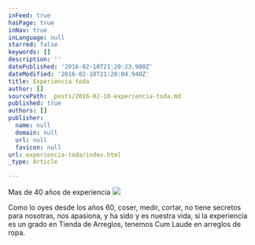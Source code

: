 ```yaml
---
inFeed: true
hasPage: true
inNav: true
inLanguage: null
starred: false
keywords: []
description: ''
datePublished: '2016-02-10T21:20:23.980Z'
dateModified: '2016-02-10T21:20:04.940Z'
title: Experiencia toda
author: []
sourcePath: _posts/2016-02-10-experiencia-toda.md
published: true
authors: []
publisher:
  name: null
  domain: null
  url: null
  favicon: null
url: experiencia-toda/index.html
_type: Article

---
```

Mas de 40 años de experiencia
![](https://the-grid-user-content.s3-us-west-2.amazonaws.com/48ade4e9-c621-47ef-a8df-000dbe98b03a.jpg)

Como lo oyes desde los años 60, coser, medir, cortar, no tiene secretos para nosotras, nos apasiona, y ha sido y es nuestra vida,  si la experiencia es un grado en Tienda de Arreglos, tenemos Cum Laude en arreglos de ropa.